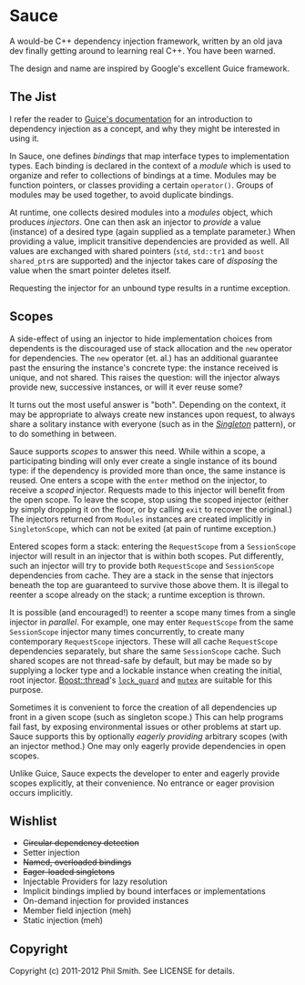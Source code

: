 # Sauce #

A would-be C++ dependency injection framework, written by an old java dev finally getting around to learning real C++.  You have been warned.

The design and name are inspired by Google's excellent Guice framework.

## The Jist ##

I refer the reader to [Guice's documentation](http://code.google.com/docreader/#p=google-guice&s=google-guice&t=Motivation) for an introduction to dependency injection as a concept, and why they might be interested in using it.

In Sauce, one defines _bindings_ that map interface types to implementation types.  Each binding is declared in the context of a _module_ which is used to organize and refer to collections of bindings at a time.  Modules may be function pointers, or classes providing a certain `operator()`.  Groups of modules may be used together, to avoid duplicate bindings.

At runtime, one collects desired modules into a _modules_ object, which produces _injectors_.  One can then ask an injector to _provide_ a value (instance) of a desired type (again supplied as a template parameter.)  When providing a value, implicit transitive dependencies are provided as well.  All values are exchanged with shared pointers (`std`, `std::tr1` and `boost` `shared_ptr`s are supported) and the injector takes care of _disposing_ the value when the smart pointer deletes itself.

Requesting the injector for an unbound type results in a runtime exception.

## Scopes ##

A side-effect of using an injector to hide implementation choices from dependents is the discouraged use of stack allocation and the `new` operator for dependencies.  The `new` operator (et. al.) has an additional guarantee past the ensuring the instance's concrete type: the instance received is unique, and not shared.  This raises the question: will the injector always provide new, successive instances, or will it ever reuse some?

It turns out the most useful answer is "both".  Depending on the context, it may be appropriate to always create new instances upon request, to always share a solitary instance with everyone (such as in the [_Singleton_](http://en.wikipedia.org/wiki/Singleton_pattern) pattern), or to do something in between.

Sauce supports _scopes_ to answer this need.  While within a scope, a participating binding will only ever create a single instance of its bound type: if the dependency is provided more than once, the same instance is reused.  One enters a scope with the `enter` method on the injector, to receive a _scoped_ injector.  Requests made to this injector will benefit from the open scope.  To leave the scope, stop using the scoped injector (either by simply dropping it on the floor, or by calling `exit` to recover the original.)  The injectors returned from `Modules` instances are created implicitly in `SingletonScope`, which can not be exited (at pain of runtime exception.)

Entered scopes form a stack: entering the `RequestScope` from a `SessionScope` injector will result in an injector that is within both scopes.  Put differently, such an injector will try to provide both `RequestScope` and `SessionScope` dependencies from cache.  They are a stack in the sense that injectors beneath the top are guaranteed to survive those above them.  It is illegal to reenter a scope already on the stack; a runtime exception is thrown.

It is possible (and encouraged!) to reenter a scope many times from a single injector in _parallel_.  For example, one may enter `RequestScope` from the same `SessionScope` injector many times concurrently, to create many contemporary `RequestScope` injectors.  These will all cache `RequestScope` dependencies separately, but share the same `SessionScope` cache.  Such shared scopes are not thread-safe by default, but may be made so by supplying a locker type and a lockable instance when creating the initial, root injector.  [Boost::thread](http://www.boost.org/doc/libs/1_47_0/doc/html/thread.html)'s [`lock_guard`](http://www.boost.org/doc/libs/1_47_0/doc/html/thread/synchronization.html#thread.synchronization.locks.lock_guard) and [`mutex`](http://www.boost.org/doc/libs/1_47_0/doc/html/thread/synchronization.html#thread.synchronization.mutex_types.mutex) are suitable for this purpose.

Sometimes it is convenient to force the creation of all dependencies up front in a given scope (such as singleton scope.)  This can help programs fail fast, by exposing environmental issues or other problems at start up.  Sauce supports this by optionally _eagerly providing_ arbitrary scopes (with an injector method.)  One may only eagerly provide dependencies in open scopes.

Unlike Guice, Sauce expects the developer to enter and eagerly provide scopes explicitly, at their convenience.  No entrance or eager provision occurs implicitly.

## Wishlist ##

* ~~Circular dependency detection~~
* Setter injection
* ~~Named, overloaded bindings~~
* ~~Eager-loaded singletons~~
* Injectable Providers for lazy resolution
* Implicit bindings implied by bound interfaces or implementations
* On-demand injection for provided instances
* Member field injection (meh)
* Static injection (meh)

## Copyright ##

Copyright (c) 2011-2012 Phil Smith. See LICENSE for details.
